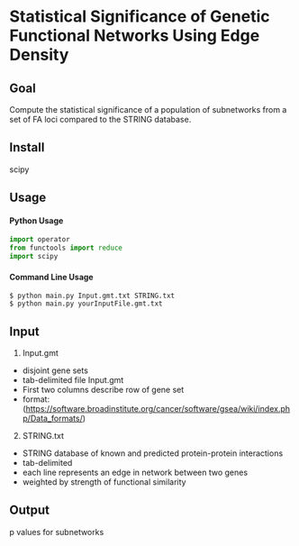 # Statistical Significance of Genetic Functional Networks Using Edge Density 

## Goal
Compute the statistical significance of a population of subnetworks from a 
set of FA loci compared to the STRING database. 

## Install
scipy

## Usage
#### Python Usage
```python
import operator
from functools import reduce
import scipy
```
#### Command Line Usage
```commandline
$ python main.py Input.gmt.txt STRING.txt 
$ python main.py yourInputFile.gmt.txt
```

## Input
1. Input.gmt
- disjoint gene sets
- tab-delimited file Input.gmt
- First two columns describe row of gene set
- format: (https://software.broadinstitute.org/cancer/software/gsea/wiki/index.php/Data_formats/)
2. STRING.txt
- STRING database of known and predicted protein-protein interactions
- tab-delimited
- each line represents an edge in network between two genes
- weighted by strength of functional similarity

## Output
p values for subnetworks